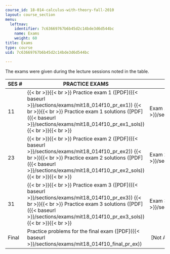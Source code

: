 ```yaml
---
course_id: 18-014-calculus-with-theory-fall-2010
layout: course_section
menu:
  leftnav:
    identifier: 7c63669767b6b45d2c14bde3d6d544bc
    name: Exams
    weight: 60
title: Exams
type: course
uid: 7c63669767b6b45d2c14bde3d6d544bc

---
```


The exams were given during the lecture sessions noted in the table.

| SES # | PRACTICE EXAMS | EXAMS | SOLUTIONS |
| --- | --- | --- | --- |
| 11 |  {{< br >}}{{< br >}} Practice exam 1 ([PDF]({{< baseurl >}}/sections/exams/mit18_014f10_pr_ex1)) {{< br >}}{{< br >}} Practice exam 1 solutions ([PDF]({{< baseurl >}}/sections/exams/mit18_014f10_pr_ex1_sols)) {{< br >}}{{< br >}}  | Exam 1 ([PDF]({{< baseurl >}}/sections/exams/mit18_014f10_ex1)) | Exam 1 solutions ([PDF]({{< baseurl >}}/sections/exams/mit18_014f10_ex1_sols)) |
| 23 |  {{< br >}}{{< br >}} Practice exam 2 ([PDF]({{< baseurl >}}/sections/exams/mit18_014f10_pr_ex2)) {{< br >}}{{< br >}} Practice exam 2 solutions ([PDF]({{< baseurl >}}/sections/exams/mit18_014f10_pr_ex2_sols)) {{< br >}}{{< br >}}  | Exam 2 ([PDF]({{< baseurl >}}/sections/exams/mit18_014f10_ex2)) | Exam 2 solutions ([PDF]({{< baseurl >}}/sections/exams/mit18_014f10_ex2_sols)) |
| 31 |  {{< br >}}{{< br >}} Practice exam 3 ([PDF]({{< baseurl >}}/sections/exams/mit18_014f10_pr_ex3)) {{< br >}}{{< br >}} Practice exam 3 solutions ([PDF]({{< baseurl >}}/sections/exams/mit18_014f10_pr_ex3_sols)) {{< br >}}{{< br >}}  | Exam 3 ([PDF]({{< baseurl >}}/sections/exams/mit18_014f10_ex3)) | Exam 3 solutions ([PDF]({{< baseurl >}}/sections/exams/mit18_014f10_ex3_sols)) |
| Final | Practice problems for the final exam ([PDF]({{< baseurl >}}/sections/exams/mit18_014f10_final_pr_ex)) |  \[Not Available\] |  \[Not Available\]